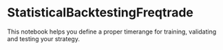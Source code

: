 # StatisticalBacktestingFreqtrade

This notebook helps you define a proper timerange for training, validating and testing your strategy.

